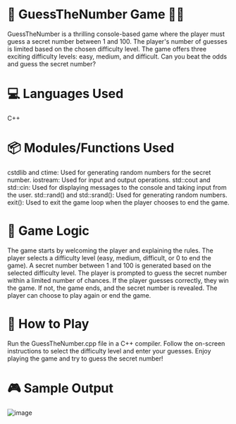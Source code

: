 # 🎲 GuessTheNumber Game 🤔💡
GuessTheNumber is a thrilling console-based game where the player must guess a secret number between 1 and 100. The player's number of guesses is limited based on the chosen difficulty level. The game offers three exciting difficulty levels: easy, medium, and difficult. Can you beat the odds and guess the secret number?

# 💻 Languages Used
C++
# 📦 Modules/Functions Used
cstdlib and ctime: Used for generating random numbers for the secret number.
iostream: Used for input and output operations.
std::cout and std::cin: Used for displaying messages to the console and taking input from the user.
std::rand() and std::srand(): Used for generating random numbers.
exit(): Used to exit the game loop when the player chooses to end the game.
# 🎯 Game Logic
The game starts by welcoming the player and explaining the rules.
The player selects a difficulty level (easy, medium, difficult, or 0 to end the game).
A secret number between 1 and 100 is generated based on the selected difficulty level.
The player is prompted to guess the secret number within a limited number of chances.
If the player guesses correctly, they win the game. If not, the game ends, and the secret number is revealed.
The player can choose to play again or end the game.
# 🚀 How to Play
Run the GuessTheNumber.cpp file in a C++ compiler.
Follow the on-screen instructions to select the difficulty level and enter your guesses.
Enjoy playing the game and try to guess the secret number!
# 🎮 Sample Output
![image](https://github.com/dharshii-22/DSA_PROJECTS/assets/110839215/0f5ee7ca-1208-4198-b747-2c75ac8924ba)
